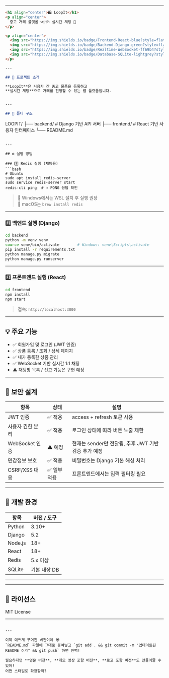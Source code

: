 

---

```markdown
<h1 align="center">🛍️ LoopIt</h1>
<p align="center">
  중고 거래 플랫폼 with 실시간 채팅 💬
</p>

<p align="center">
  <img src="https://img.shields.io/badge/Frontend-React-blue?style=flat-square"/>
  <img src="https://img.shields.io/badge/Backend-Django-green?style=flat-square"/>
  <img src="https://img.shields.io/badge/Realtime-WebSocket-ff69b4?style=flat-square"/>
  <img src="https://img.shields.io/badge/Database-SQLite-lightgrey?style=flat-square"/>
</p>

---

## 📌 프로젝트 소개

**LoopIt**은 사용자 간 중고 물품을 등록하고  
**실시간 채팅**으로 거래를 진행할 수 있는 웹 플랫폼입니다.  


---

## 📁 폴더 구조

```
LOOPIT/
├── backend/          # Django 기반 API 서버
├── frontend/         # React 기반 사용자 인터페이스
└── README.md
```

---

## ⚙️ 실행 방법

### 1️⃣ Redis 실행 (채팅용)
```bash
# Ubuntu
sudo apt install redis-server
sudo service redis-server start
redis-cli ping  # → PONG 응답 확인
```

> 📌 Windows에서는 WSL 설치 후 실행 권장  
> 📌 macOS는 `brew install redis`

---

### 2️⃣ 백엔드 실행 (Django)
```bash
cd backend
python -m venv venv
source venv/bin/activate        # Windows: venv\Scripts\activate
pip install -r requirements.txt
python manage.py migrate
python manage.py runserver
```

---

### 3️⃣ 프론트엔드 실행 (React)
```bash
cd frontend
npm install
npm start
```

> 접속: `http://localhost:3000`

---

## 💡 주요 기능

- ✅ 회원가입 및 로그인 (JWT 인증)
- ✅ 상품 등록 / 조회 / 상세 페이지
- ✅ 내가 등록한 상품 관리
- ✅ WebSocket 기반 실시간 1:1 채팅
- ⚠️ 채팅방 목록 / 신고 기능은 구현 예정

---

## 🔐 보안 설계

| 항목             | 상태    | 설명 |
|------------------|---------|------|
| JWT 인증          | ✅ 적용  | access + refresh 토큰 사용 |
| 사용자 권한 분리  | ✅ 적용  | 로그인 상태에 따라 버튼 노출 제한 |
| WebSocket 인증    | ⚠️ 예정  | 현재는 sender만 전달됨, 추후 JWT 기반 검증 추가 예정 |
| 민감정보 보호     | ✅ 적용  | 비밀번호는 Django 기본 해싱 처리 |
| CSRF/XSS 대응     | ✅ 일부 적용 | 프론트엔드에서는 입력 필터링 필요 |

---

## 🧪 개발 환경

| 항목       | 버전 / 도구 |
|------------|-------------|
| Python     | 3.10+       |
| Django     | 5.2         |
| Node.js    | 18+         |
| React      | 18+         |
| Redis      | 5.x 이상    |
| SQLite     | 기본 내장 DB|

---




---

## 📄 라이선스

MIT License

---

```

---

이제 예쁘게 꾸며진 버전이야 😎  
`README.md` 파일에 그대로 붙여넣고 `git add . && git commit -m "업데이트된 README 추가" && git push` 하면 완벽!

필요하다면 **영문 버전**, **데모 영상 포함 버전**, **로고 포함 버전**도 만들어줄 수 있어!  
어떤 스타일로 확장할까?
